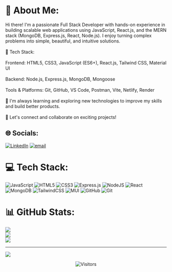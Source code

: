 # 💫 About Me:
Hi there! I'm a passionate Full Stack Developer with hands-on experience in building scalable web applications using JavaScript, React.js, and the MERN stack (MongoDB, Express.js, React, Node.js). I enjoy turning complex problems into simple, beautiful, and intuitive solutions.<br><br>🔧 Tech Stack:<br><br>Frontend: HTML5, CSS3, JavaScript (ES6+), React.js, Tailwind CSS, Material UI<br><br>Backend: Node.js, Express.js, MongoDB, Mongoose<br><br>Tools & Platforms: Git, GitHub, VS Code, Postman, Vite, Netlify, Render<br><br>🌱 I'm always learning and exploring new technologies to improve my skills and build better products.<br><br>💬 Let's connect and collaborate on exciting projects!


## 🌐 Socials:
[![LinkedIn](https://img.shields.io/badge/LinkedIn-%230077B5.svg?logo=linkedin&logoColor=white)](https://linkedin.com/in/gokul-b-levelup) [![email](https://img.shields.io/badge/Email-D14836?logo=gmail&logoColor=white)](mailto:gokulevelingup@gmail.com) 

# 💻 Tech Stack:
![JavaScript](https://img.shields.io/badge/javascript-%23323330.svg?style=for-the-badge&logo=javascript&logoColor=%23F7DF1E) ![HTML5](https://img.shields.io/badge/html5-%23E34F26.svg?style=for-the-badge&logo=html5&logoColor=white) ![CSS3](https://img.shields.io/badge/css3-%231572B6.svg?style=for-the-badge&logo=css3&logoColor=white) ![Express.js](https://img.shields.io/badge/express.js-%23404d59.svg?style=for-the-badge&logo=express&logoColor=%2361DAFB) ![NodeJS](https://img.shields.io/badge/node.js-6DA55F?style=for-the-badge&logo=node.js&logoColor=white) ![React](https://img.shields.io/badge/react-%2320232a.svg?style=for-the-badge&logo=react&logoColor=%2361DAFB) ![MongoDB](https://img.shields.io/badge/MongoDB-%234ea94b.svg?style=for-the-badge&logo=mongodb&logoColor=white) ![TailwindCSS](https://img.shields.io/badge/tailwindcss-%2338B2AC.svg?style=for-the-badge&logo=tailwind-css&logoColor=white) ![MUI](https://img.shields.io/badge/MUI-%230081CB.svg?style=for-the-badge&logo=mui&logoColor=white) ![GitHub](https://img.shields.io/badge/github-%23121011.svg?style=for-the-badge&logo=github&logoColor=white) ![Git](https://img.shields.io/badge/git-%23F05033.svg?style=for-the-badge&logo=git&logoColor=white)
# 📊 GitHub Stats:
![](https://github-readme-stats.vercel.app/api?username=gokul-bn&theme=cobalt&hide_border=false&include_all_commits=false&count_private=false)<br/>
![](https://nirzak-streak-stats.vercel.app/?user=gokul-bn&theme=cobalt&hide_border=false)<br/>
![](https://github-readme-stats.vercel.app/api/top-langs/?username=gokul-bn&theme=cobalt&hide_border=false&include_all_commits=false&count_private=false&layout=compact)

---
[![](https://visitcount.itsvg.in/api?id=gokul-bn&icon=0&color=0)](https://visitcount.itsvg.in)

<!-- Proudly created with GPRM ( https://gprm.itsvg.in ) -->
<p align="center">
  <img src="https://komarev.com/ghpvc/?username=gokul-bn&style=for-the-badge&color=blue&label=Visitors" alt="Visitors" />
</p>
